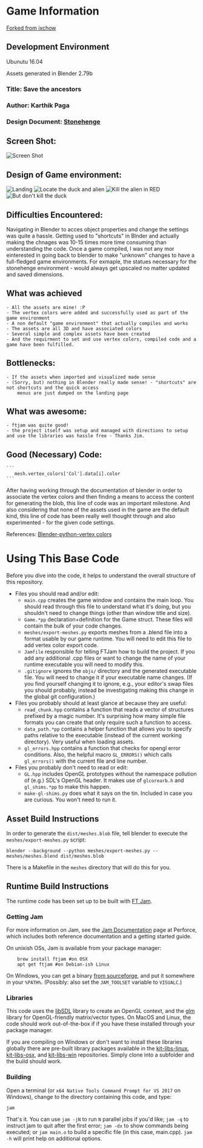 # Game Information
[Forked from ixchow](https://github.com/ixchow/15-466-f18-base0)

## Development Environment

Ubunutu 16.04

Assets generated in Blender 2.79b

### Title: Save the ancestors

### Author: Karthik Paga

### Design Document: [Stonehenge](http://graphics.cs.cmu.edu/courses/15-466-f18/game0-designs/apnayak/)

## Screen Shot:

![Screen Shot](screenshots/save_ancestors.png)

## Design of Game environment:

![Landing](screenshots/stonehenge_design.png)
![Locate the duck and alien](screenshots/stonehenge_design_1.png)
![Kill the alien in RED](screenshots/sthng_design_2.png)
![But don't kill the duck](screenshots/sthng_design_4.png)


## Difficulties Encountered:

Navigating in Blender to acces object properties and change the settings was quite a hassle. 
Getting used to "shortcuts" in Blnder and actually making the chnages was 10-15 times more time 
consuming than understanding the code. Once a game compiled, I was not any mor einterested in 
going back to blender to make "unknown" changes to have a full-fledged game environments. 
For exmaple, the statues necessary for the stonehenge environment - would always get upscaled no matter
updated and saved dimensions. 

## What was achieved

    - All the assets are mine! :P
    - The vertex colors were added and successfully used as part of the game environment
    - A non default "game environment" that actually compiles and works
    - The assets are all 3D and have associated colors
    - Several simple and complex assets have been created
    - And the requirment to set and use vertex colors, compiled code and a game have been fulfilled.

## Bottlenecks:
    
    - If the assets when imported and visualized made sense
    - (Sorry, but) nothing in Blender really made sense! - "shortcuts" are not shortcuts and the quick access
        menus are just dumped on the landing page

## What was awesome:

    - ftjam was quite good!
    - the project itself was setup and managed with directions to setup and use the libraries was hassle free - Thanks Jim.

## Good (Necessary) Code:

    ```
       mesh.vertex_colors['Col'].data[i].color
    ```

After having working through the documentation of blender in order to associate the vertex colors and then
finding a means to access the content for generating the blob, this line of code was an important milestone.
And also considering that  none of the assets used in the game are the default kind, this line of code has been
really well thought through and also experimented - for the given code settings. 

References:
[Blender-python-vertex colors](https://blender.stackexchange.com/questions/909/how-can-i-set-and-get-the-vertex-color-property)

# Using This Base Code

Before you dive into the code, it helps to understand the overall structure of this repository.
- Files you should read and/or edit:
    - ```main.cpp``` creates the game window and contains the main loop. You should read through this file to understand what it's doing, but you shouldn't need to change things (other than window title and size).
    - ```Game.*pp``` declaration+definition for the Game struct. These files will contain the bulk of your code changes.
    - ```meshes/export-meshes.py``` exports meshes from a .blend file into a format usable by our game runtime. You will need to edit this file to add vertex color export code.
    - ```Jamfile``` responsible for telling FTJam how to build the project. If you add any additional .cpp files or want to change the name of your runtime executable you will need to modify this.
    - ```.gitignore``` ignores the ```objs/``` directory and the generated executable file. You will need to change it if your executable name changes. (If you find yourself changing it to ignore, e.g., your editor's swap files you should probably, instead be investigating making this change in the global git configuration.)
- Files you probably should at least glance at because they are useful:
    - ```read_chunk.hpp``` contains a function that reads a vector of structures prefixed by a magic number. It's surprising how many simple file formats you can create that only require such a function to access.
    - ```data_path.*pp``` contains a helper function that allows you to specify paths relative to the executable (instead of the current working directory). Very useful when loading assets.
	- ```gl_errors.hpp``` contains a function that checks for opengl error conditions. Also, the helpful macro ```GL_ERRORS()``` which calls ```gl_errors()``` with the current file and line number.
- Files you probably don't need to read or edit:
    - ```GL.hpp``` includes OpenGL prototypes without the namespace pollution of (e.g.) SDL's OpenGL header. It makes use of ```glcorearb.h``` and ```gl_shims.*pp``` to make this happen.
    - ```make-gl-shims.py``` does what it says on the tin. Included in case you are curious. You won't need to run it.

## Asset Build Instructions

In order to generate the ```dist/meshes.blob``` file, tell blender to execute the ```meshes/export-meshes.py``` script:

```
blender --background --python meshes/export-meshes.py -- meshes/meshes.blend dist/meshes.blob
```

There is a Makefile in the ```meshes``` directory that will do this for you.

## Runtime Build Instructions

The runtime code has been set up to be built with [FT Jam](https://www.freetype.org/jam/).

### Getting Jam

For more information on Jam, see the [Jam Documentation](https://www.perforce.com/documentation/jam-documentation) page at Perforce, which includes both reference documentation and a getting started guide.

On unixish OSs, Jam is available from your package manager:
```
	brew install ftjam #on OSX
	apt get ftjam #on Debian-ish Linux
```

On Windows, you can get a binary [from sourceforge](https://sourceforge.net/projects/freetype/files/ftjam/2.5.2/ftjam-2.5.2-win32.zip/download),
and put it somewhere in your `%PATH%`.
(Possibly: also set the `JAM_TOOLSET` variable to `VISUALC`.)

### Libraries

This code uses the [libSDL](https://www.libsdl.org/) library to create an OpenGL context, and the [glm](https://glm.g-truc.net) library for OpenGL-friendly matrix/vector types.
On MacOS and Linux, the code should work out-of-the-box if if you have these installed through your package manager.

If you are compiling on Windows or don't want to install these libraries globally there are pre-built library packages available in the
[kit-libs-linux](https://github.com/ixchow/kit-libs-linux),
[kit-libs-osx](https://github.com/ixchow/kit-libs-osx),
and [kit-libs-win](https://github.com/ixchow/kit-libs-win) repositories.
Simply clone into a subfolder and the build should work.

### Building

Open a terminal (or ```x64 Native Tools Command Prompt for VS 2017``` on Windows), change to the directory containing this code, and type:

```
jam
```

That's it. You can use ```jam -jN``` to run ```N``` parallel jobs if you'd like; ```jam -q``` to instruct jam to quit after the first error; ```jam -dx``` to show commands being executed; or ```jam main.o``` to build a specific file (in this case, main.cpp).  ```jam -h``` will print help on additional options.
